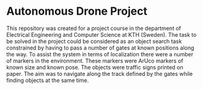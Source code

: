 # Autonomous Drone Project
This repository was created for a project course in the department of Electrical Engineering and Computer Science at KTH (Sweden). The task to be solved in the project could be considered as an object search task constrained by having to pass a number of gates at known positions along the way. To assist the system in terms of localization there were a number of markers in the environment. These markers were ArUco markers of known size and known pose. The objects were traffic signs printed on paper. The aim was to navigate along the track defined by the gates while finding objects at the same time.
